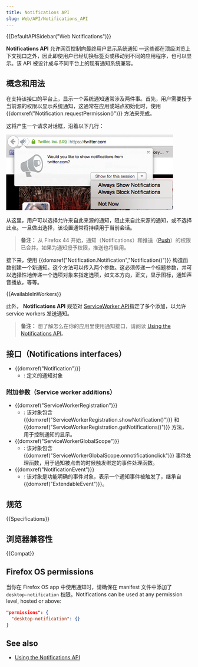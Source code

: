 ```yaml
---
title: Notifications API
slug: Web/API/Notifications_API
---
```


{{DefaultAPISidebar("Web Notifications")}}

**Notifications API** 允许网页控制向最终用户显示系统通知 —这些都在顶级浏览上下文视口之外，因此即使用户已经切换标签页或移动到不同的应用程序，也可以显示。该 API 被设计成与不同平台上的现有通知系统兼容。

## 概念和用法

在支持该接口的平台上，显示一个系统通知通常涉及两件事。首先，用户需要授予当前源的权限以显示系统通知，这通常在应用或站点初始化时，使用{{domxref("Notification.requestPermission()")}} 方法来完成。

这将产生一个请求对话框，沿着以下几行：

![](notification-bubble.png)

从这里，用户可以选择允许来自此来源的通知，阻止来自此来源的通知，或不选择此点。一旦做出选择，该设置通常将持续用于当前会话。

> **备注：** 从 Firefox 44 开始，通知（Notifications）和推送（[Push](/zh-CN/docs/Web/API/Push_API)）的权限已合并。如果为通知授予权限，推送也将启用。

接下来，使用 {{domxref("Notification.Notification","Notification()")}} 构造函数创建一个新通知。这个方法可以传入两个参数。这必须传递一个标题参数，并可以选择性地传递一个选项对象来指定选项，如文本方向，正文，显示图标，通知声音播放，等等。

{{AvailableInWorkers}}

此外， **Notifications API** 规范对 [ServiceWorker API](/zh-CN/docs/Web/API/ServiceWorker_API)指定了多个添加，以允许 service workers 发送通知。

> **备注：** 想了解怎么在你的应用里使用通知接口，请阅读 [Using the Notifications API](/zh-CN/docs/Web/API/Notifications_API/Using_the_Notifications_API)。

## 接口（Notifications interfaces）

- {{domxref("Notification")}}
  - : 定义的通知对象

### 附加参数（Service worker additions）

- {{domxref("ServiceWorkerRegistration")}}
  - : 该对象包含 {{domxref("ServiceWorkerRegistration.showNotification()")}} 和 {{domxref("ServiceWorkerRegistration.getNotifications()")}} 方法，用于控制通知的显示。
- {{domxref("ServiceWorkerGlobalScope")}}
  - : 该对象包含 {{domxref("ServiceWorkerGlobalScope.onnotificationclick")}} 事件处理函数，用于通知被点击的时候触发绑定的事件处理函数。
- {{domxref("NotificationEvent")}}
  - : 该对象是功能明确的事件对象，表示一个通知事件被触发了，继承自{{domxref("ExtendableEvent")}}。

## 规范

{{Specifications}}

## 浏览器兼容性

{{Compat}}

## Firefox OS permissions

当你在 Firefox OS app 中使用通知时，请确保在 manifest 文件中添加了`desktop-notification` 权限。Notifications can be used at any permission level, hosted or above:

```json
"permissions": {
  "desktop-notification": {}
}
```

## See also

- [Using the Notifications API](/zh-CN/docs/Web/API/Notifications_API/Using_the_Notifications_API)
